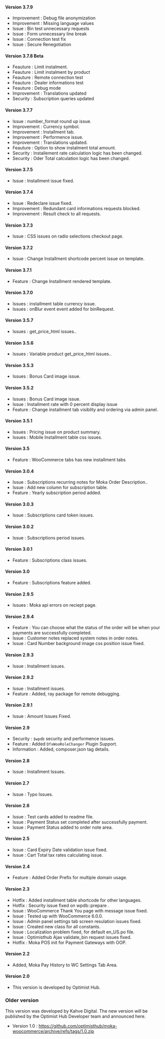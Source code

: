 #### Version 3.7.9
- Improvement : Debug file anonymization
- Improvement : Missing language values
- Issue : Bin test unnecessary requests
- Issue : Form unnecessary line break
- Issue : Connection test fix
- Issue : Secure Renegotiation

#### Version 3.7.8 Beta
- Feauture : Limit instalment.
- Feauture : Limit instalment by product
- Feauture : Remote connection test
- Feauture : Dealer informations test
- Feauture : Debug mode
- Improvement : Translations updated
- Security : Subscription queries updated

#### Version 3.7.7
- Issue : number_format round up issue.
- Improvement : Currency symbol.
- Improvement : Installment tab.
- Improvement : Performence issue.
- Improvement : Translations updated.
- Feauture : Option to show instalment total amount.
- Security : Installement rate calculation logic has been changed.
- Security : Oder Total calculation logic has been changed.

#### Version 3.7.5
- Issue : Installment issue fixed.

#### Version 3.7.4
- Issue : Redeclare issue fixed.
- Improvement : Redundant card informations requests blocked.
- Improvement : Result check to all requests.

#### Version 3.7.3
- Issue : CSS issues on radio selections checkout page.

#### Version 3.7.2
- Issue : Change Installment shortcode percent issue on template.

#### Version 3.7.1
- Feature : Change Installment rendered template.

#### Version 3.7.0
- Issues : installment table currency issue.
- Issues : onBlur event event added for binRequest.

#### Version 3.5.7
- Issues : get_price_html issues..

#### Version 3.5.6
- Issues : Variable product get_price_html issues..

#### Version 3.5.3
- Issues : Bonus Card image issue.

#### Version 3.5.2
- Issues : Bonus Card image issue.
- Issue : Installment rate with 0 percent display issue
- Feature : Change installment tab visiblity and ordering via admin panel.

#### Version 3.5.1
- Issues : Pricing issue on product summary.
- Issues : Mobile Installment table css issues.

#### Version 3.5
- Feature : WooCommerce tabs has new installment tabs

#### Version 3.0.4
- Issue : Subscriptions recurring notes for Moka Order Description..
- Issue : Add new column for subscription table.
- Feature : Yearly subscription period added.

#### Version 3.0.3
- Issue : Subscriptions card token issues.

#### Version 3.0.2
- Issue : Subscriptions period issues.


#### Version 3.0.1
- Feature : Subscriptions class issues. 

#### Version 3.0
- Feature : Subscriptions feature added. 


#### Version 2.9.5
- Issues : Moka api errors on reciept page. 

#### Version 2.9.4
- Feature : You can choose what the status of the order will be when your payments are successfully completed.
- Issue : Customer notes replaced system notes in order notes. 
- Issue : Card Number background image css position issue fixed.

#### Version 2.9.3
- Issue : Installment issues. 

#### Version 2.9.2
- Issue : Installment issues.
- Feature : Added, ray package for remote debugging.

#### Version 2.9.1
- Issue : Amount Issues Fixed.

#### Version 2.9
- Security : `$wpdb` security and performence issues.
- Feature : Added `DfxWooRoleChanger` Plugin Support.
- Information : Added, composer.json tag details.

#### Version 2.8
- Issue : Installment Issues.  

#### Version 2.7
- Issue : Typo Issues.  

#### Version 2.6
- Issue : Test cards added to readme file. 
- Issue : Payment Status set completed after successfully payment. 
- Issue : Payment Status added to order note area. 

#### Version 2.5
- Issue : Card Expiry Date validation issue fixed. 
- Issue : Cart Total tax rates calculating issue. 

#### Version 2.4
- Feature : Added Order Prefix for multiple domain usage. 

#### Version 2.3
- Hotfix : Added installment table shortcode for other languages. 
- Hotfix : Security issue fixed on wpdb::prepare . 
- Issue : WooCommerce Thank You page with message issue fixed. 
- Issue : Tested up with WooCommerce 6.0.0. 
- Issue : Admin panel settings tab screen resulation issues fixed. 
- Issue : Created new class for all constants. 
- Issue : Localization problem fixed, for default en_US.po file. 
- Issue : Optimisthub Ajax validate_bin request issues fixed.
- Hotfix : Moka POS init for Payment Gateways with OOP.

#### Version 2.2
- Added, Moka Pay History to WC Settings Tab Area. 

#### Version 2.0

- This version is developed by Optimist Hub.

### Older version

This version was developed by Kahve Digital. The new version will be published by the Optimist Hub Developer team and announced here.

- Version 1.0 : https://github.com/optimisthub/moka-woocommerce/archive/refs/tags/1.0.zip

